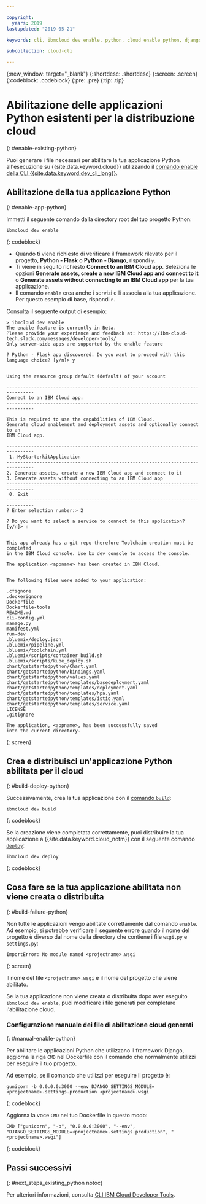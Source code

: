 ```yaml
---

copyright:
  years: 2019
lastupdated: "2019-05-21"

keywords: cli, ibmcloud dev enable, python, cloud enable python, django, deploy python, build python, python debug, python troubleshoot, python cloud help

subcollection: cloud-cli

---
```


{:new_window: target="_blank"}
{:shortdesc: .shortdesc}
{:screen: .screen}
{:codeblock: .codeblock}
{:pre: .pre}
{:tip: .tip}

# Abilitazione delle applicazioni Python esistenti per la distribuzione cloud 
{: #enable-existing-python}

Puoi generare i file necessari per abilitare la tua applicazione Python all'esecuzione su {{site.data.keyword.cloud}} utilizzando il [comando enable della CLI {{site.data.keyword.dev_cli_long}}](/docs/cli/idt?topic=cloud-cli-idt-cli#enable). 

## Abilitazione della tua applicazione Python 
{: #enable-app-python}

Immetti il seguente comando dalla directory root del tuo progetto Python: 
```
ibmcloud dev enable
```
{: codeblock}

* Quando ti viene richiesto di verificare il framework rilevato per il progetto, **Python - Flask** o **Python - Django**, rispondi `y`.  
* Ti viene in seguito richiesto **Connect to an IBM Cloud app**. Seleziona le opzioni **Generate assets, create a new IBM Cloud app and connect to it** o **Generate assets without connecting to an IBM Cloud app** per la tua applicazione.
* Il comando `enable` crea anche i servizi e li associa alla tua applicazione. Per questo esempio di base, rispondi `n`. 

Consulta il seguente output di esempio: 
```
> ibmcloud dev enable
The enable feature is currently in Beta.
Please provide your experience and feedback at: https://ibm-cloud-tech.slack.com/messages/developer-tools/
Only server-side apps are supported by the enable feature

? Python - Flask app discovered. Do you want to proceed with this
language choice? [y/n]> y


Using the resource group default (default) of your account

--------------------------------------------------------------------------------
Connect to an IBM Cloud app:
--------------------------------------------------------------------------------

This is required to use the capabilities of IBM Cloud.
Generate cloud enablement and deployment assets and optionally connect to an
IBM Cloud app.

--------------------------------------------------------------------------------
 1. MyStarterkitApplication
--------------------------------------------------------------------------------
2. Generate assets, create a new IBM Cloud app and connect to it
3. Generate assets without connecting to an IBM Cloud app
--------------------------------------------------------------------------------
 0. Exit
--------------------------------------------------------------------------------
? Enter selection number:> 2

? Do you want to select a service to connect to this application? [y/n]> n


This app already has a git repo therefore Toolchain creation must be completed
in the IBM Cloud console. Use bx dev console to access the console.

The application <appname> has been created in IBM Cloud.


The following files were added to your application:

.cfignore
.dockerignore
Dockerfile
Dockerfile-tools
README.md
cli-config.yml
manage.py
manifest.yml
run-dev
.bluemix/deploy.json
.bluemix/pipeline.yml
.bluemix/toolchain.yml
.bluemix/scripts/container_build.sh
.bluemix/scripts/kube_deploy.sh
chart/getstartedpython/Chart.yaml
chart/getstartedpython/bindings.yaml
chart/getstartedpython/values.yaml
chart/getstartedpython/templates/basedeployment.yaml
chart/getstartedpython/templates/deployment.yaml
chart/getstartedpython/templates/hpa.yaml
chart/getstartedpython/templates/istio.yaml
chart/getstartedpython/templates/service.yaml
LICENSE
.gitignore

The application, <appname>, has been successfully saved
into the current directory.
```
{: screen}

## Crea e distribuisci un'applicazione Python abilitata per il cloud 
{: #build-deploy-python}

Successivamente, crea la tua applicazione con il [comando `build`](/docs/cli/idt?topic=cloud-cli-idt-cli#build):
```
ibmcloud dev build
```
{: codeblock}

Se la creazione viene completata correttamente, puoi distribuire la tua applicazione a {{site.data.keyword.cloud_notm}} con il seguente comando [`deploy`](/docs/cli/idt?topic=cloud-cli-idt-cli#deploy): 
```
ibmcloud dev deploy
```
{: codeblock}

## Cosa fare se la tua applicazione abilitata non viene creata o distribuita 
{: #build-failure-python}

Non tutte le applicazioni vengo abilitate correttamente dal comando `enable`. Ad esempio, si potrebbe verificare il seguente errore quando il nome del progetto è diverso dal nome della directory che contiene i file `wsgi.py` e `settings.py`: 
```
ImportError: No module named <projectname>.wsgi
```
{: screen}

Il nome del file `<projectname>.wsgi` è il nome del progetto che viene abilitato. 

Se la tua applicazione non viene creata o distribuita dopo aver eseguito `ibmcloud dev enable`, puoi modificare i file generati per completare l'abilitazione cloud. 

### Configurazione manuale dei file di abilitazione cloud generati 
{: #manual-enable-python}

Per abilitare le applicazioni Python che utilizzano il framework Django, aggiorna la riga `CMD` nel Dockerfile con il comando che normalmente utilizzi per eseguire il tuo progetto. 

Ad esempio, se il comando che utilizzi per eseguire il progetto è: 
```
gunicorn -b 0.0.0.0:3000 --env DJANGO_SETTINGS_MODULE=<projectname>.settings.production <projectname>.wsgi
```
{: codeblock}

Aggiorna la voce `CMD` nel tuo Dockerfile in questo modo: 
```
CMD ["gunicorn", "-b", "0.0.0.0:3000", "--env", "DJANGO_SETTINGS_MODULE=<projectname>.settings.production", "<projectname>.wsgi"]
```
{: codeblock}

## Passi successivi 
{: #next_steps_existing_python notoc}

Per ulteriori informazioni, consulta [CLI IBM Cloud Developer Tools](/docs/cli/idt?topic=cloud-cli-idt-cli#idt-cli). 
